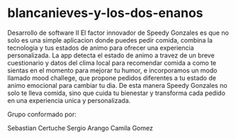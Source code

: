 # blancanieves-y-los-dos-enanos
Desarrollo de software II
El factor innovador de Speedy Gonzales es que no solo es una simple aplicacion donde puedes pedir comida, combina la tecnologia y tus estados de animo para ofrecer una experiencia personalizada.
La app detecta el estado de animo a travez de un breve cuestionario y datos del clima local para recomendar comida a como te sientas en el momento  para mejorar tu humor, e incorporamos un modo llamado mood challege,
que propone pedidos diferentes a tu estado de animo emocional para cambiar tu dia.
De esta manera Speedy Gonzales no solo te lleva comida, sino que cuida tu bienestar y transforma cada pedido en una experiencia unica y personalizada.

Grupo conformado por: 

Sebastian Certuche
Sergio Arango
Camila Gomez
